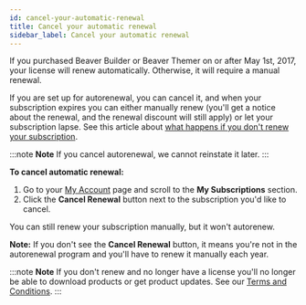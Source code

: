 ```yaml
---
id: cancel-your-automatic-renewal
title: Cancel your automatic renewal
sidebar_label: Cancel your automatic renewal
---
```


If you purchased Beaver Builder or Beaver Themer on or after May 1st, 2017,
your license will renew automatically. Otherwise, it will require a manual
renewal.

If you are set up for autorenewal, you can cancel it, and when your
subscription expires you can either manually renew (you'll get a notice about
the renewal, and the renewal discount will still apply) or let your
subscription lapse. See this article about [what
happens if you don't renew your subscription](/general/faq/do-i-lose-my-work-if-i-dont-renew-my-subscription.md).

:::note **Note**
If you cancel autorenewal, we cannot reinstate it later.
:::

**To cancel automatic renewal:**

  1. Go to your [My Account](https://www.wpbeaverbuilder.com/my-account/) page and scroll to the **My Subscriptions** section.
  2. Click the **Cancel Renewal** button next to the subscription you'd like to cancel.  

You can still renew your subscription manually, but it won't autorenew.  

 **Note:**
 If you don't see the **Cancel Renewal** button, it means you're not in the autorenewal program and you'll have to renew it manually each year.


:::note **Note**
If you don't renew and no longer have a license you'll no longer be
able to download products or get product updates. See our [Terms and Conditions](https://www.wpbeaverbuilder.com/terms-and-conditions/).
:::
